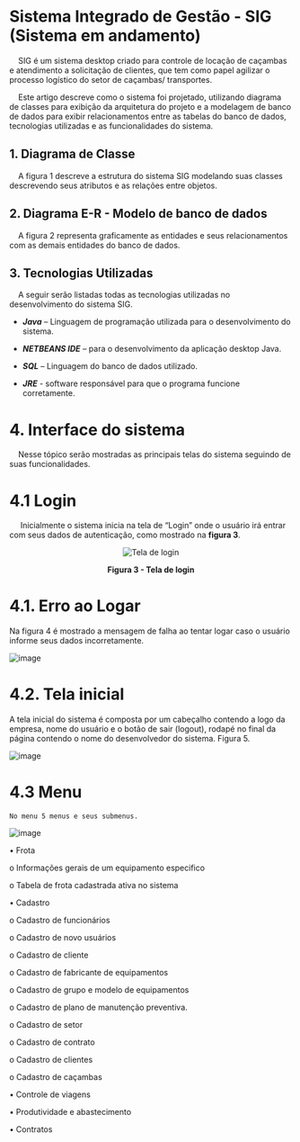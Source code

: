 # Sistema Integrado de Gestão - SIG (Sistema em andamento)
&nbsp;&nbsp;&nbsp;&nbsp;SIG é um sistema desktop criado para controle de locação de caçambas e atendimento a solicitação de clientes, que tem como papel agilizar o processo logístico do setor de caçambas/ transportes.

&nbsp;&nbsp;&nbsp;&nbsp;Este artigo descreve como o sistema foi projetado, utilizando diagrama de classes para exibição da arquitetura do projeto e a modelagem de banco de dados para exibir relacionamentos entre as tabelas do banco de dados, tecnologias utilizadas e as funcionalidades do sistema.

## 1. Diagrama de Classe
&nbsp;&nbsp;&nbsp;&nbsp;A figura 1 descreve a estrutura do sistema SIG modelando suas classes descrevendo seus atributos e as relações entre objetos.
## 2. Diagrama E-R - Modelo de banco de dados
&nbsp;&nbsp;&nbsp;&nbsp;A figura 2 representa graficamente as entidades e seus relacionamentos com as demais entidades do banco de dados.

## 3. Tecnologias Utilizadas
&nbsp;&nbsp;&nbsp;&nbsp;A seguir serão listadas todas as tecnologias utilizadas no desenvolvimento do sistema SIG.

- ***Java*** – Linguagem de programação utilizada para o desenvolvimento do sistema.

- ***NETBEANS IDE*** – para o desenvolvimento da aplicação desktop Java.

- ***SQL*** – Linguagem do banco de dados utilizado.

- ***JRE*** - software responsável para que o programa funcione corretamente.

# 4. Interface do sistema
&nbsp;&nbsp;&nbsp;&nbsp;Nesse tópico serão mostradas as principais telas do sistema seguindo de suas funcionalidades.

# 4.1 Login
&nbsp;&nbsp;&nbsp;&nbsp; Inicialmente o sistema inicia na tela de “Login” onde o usuário irá entrar com seus dados de autenticação, como mostrado na **figura 3**.
<p align="center"> 
<img src="https://user-images.githubusercontent.com/80860518/220368972-4609c122-41b8-42a4-84f7-44b353032d59.png" alt="Tela de login" title="Clique para ampliar" align="center">
    </p>
<p align="center"> 
    <b>Figura 3 - Tela de login</b> 
  </p> 
</img>


# 4.1. Erro ao Logar
Na figura 4 é mostrado a mensagem de falha ao tentar logar caso o usuário informe seus dados incorretamente.

![image](https://user-images.githubusercontent.com/80860518/220369166-d31df415-90dc-41e0-9e63-c0c55910f227.png)


# 4.2. Tela inicial
A tela inicial do sistema é composta por um cabeçalho contendo a logo da empresa, nome do usuário e o botão de sair (logout), rodapé no final da página contendo o nome do desenvolvedor do sistema. Figura 5.

![image](https://user-images.githubusercontent.com/80860518/220371646-cdd68bd1-eff3-4cde-a235-e170c97dce4f.png)


# 4.3 Menu 
    No menu 5 menus e seus submenus.
    
  ![image](https://user-images.githubusercontent.com/80860518/220372501-cff51270-cd37-4d9e-b363-1469de267ae2.png)
  
•	Frota

  o	Informações gerais de um equipamento especifico

  o	Tabela de frota cadastrada ativa no sistema

•	Cadastro

  o	Cadastro de funcionários

  o	Cadastro de novo usuários

  o	Cadastro de cliente

  o	Cadastro de fabricante de equipamentos

  o	Cadastro de grupo e modelo de equipamentos

  o	Cadastro de plano de manutenção preventiva.

  o	Cadastro de setor

  o	Cadastro de contrato

  o	Cadastro de clientes

  o	Cadastro de caçambas

•	Controle de viagens

•	Produtividade e abastecimento

•	Contratos



